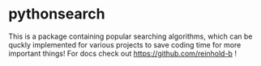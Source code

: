 # pythonsearch

This is a package containing popular searching algorithms, which can be quckly implemented for various projects to save coding time for more important things! 
For docs check out https://github.com/reinhold-b !